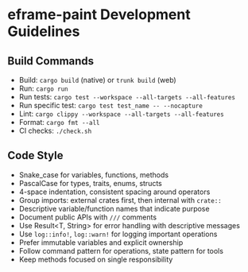 # eframe-paint Development Guidelines

## Build Commands
- Build: `cargo build` (native) or `trunk build` (web)
- Run: `cargo run`
- Run tests: `cargo test --workspace --all-targets --all-features`
- Run specific test: `cargo test test_name -- --nocapture`
- Lint: `cargo clippy --workspace --all-targets --all-features`
- Format: `cargo fmt --all`
- CI checks: `./check.sh`

## Code Style
- Snake_case for variables, functions, methods
- PascalCase for types, traits, enums, structs
- 4-space indentation, consistent spacing around operators
- Group imports: external crates first, then internal with `crate::`
- Descriptive variable/function names that indicate purpose
- Document public APIs with `///` comments
- Use Result<T, String> for error handling with descriptive messages
- Use `log::info!`, `log::warn!` for logging important operations
- Prefer immutable variables and explicit ownership
- Follow command pattern for operations, state pattern for tools
- Keep methods focused on single responsibility